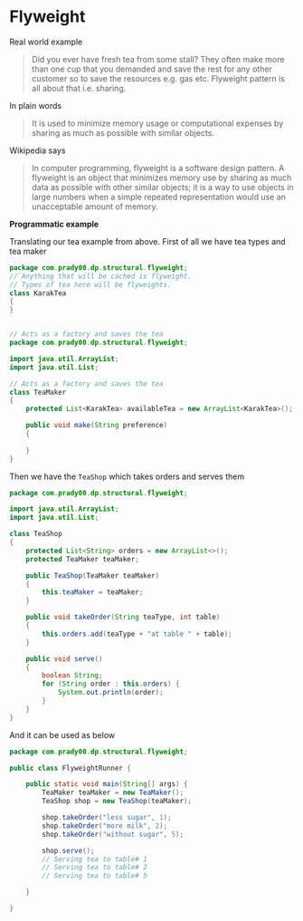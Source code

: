 Flyweight
=========

Real world example
> Did you ever have fresh tea from some stall? They often make more than one cup that you demanded and save the rest for any other customer so to save the resources e.g. gas etc. Flyweight pattern is all about that i.e. sharing.

In plain words
> It is used to minimize memory usage or computational expenses by sharing as much as possible with similar objects.

Wikipedia says
> In computer programming, flyweight is a software design pattern. A flyweight is an object that minimizes memory use by sharing as much data as possible with other similar objects; it is a way to use objects in large numbers when a simple repeated representation would use an unacceptable amount of memory.

**Programmatic example**

Translating our tea example from above. First of all we have tea types and tea maker

```java
package com.prady00.dp.structural.flyweight;
// Anything that will be cached is flyweight.
// Types of tea here will be flyweights.
class KarakTea
{
}

```
```java

// Acts as a factory and saves the tea
package com.prady00.dp.structural.flyweight;

import java.util.ArrayList;
import java.util.List;

// Acts as a factory and saves the tea
class TeaMaker
{
    protected List<KarakTea> availableTea = new ArrayList<KarakTea>();

    public void make(String preference)
    {
        
    }
}
```

Then we have the `TeaShop` which takes orders and serves them

```java
package com.prady00.dp.structural.flyweight;

import java.util.ArrayList;
import java.util.List;

class TeaShop
{
    protected List<String> orders = new ArrayList<>();
    protected TeaMaker teaMaker;

    public TeaShop(TeaMaker teaMaker)
    {
        this.teaMaker = teaMaker;
    }

    public void takeOrder(String teaType, int table)
    {
        this.orders.add(teaType + "at table " + table);
    }

    public void serve()
    {
        boolean String;
		for (String order : this.orders) {
            System.out.println(order);
        }
    }
}
```
And it can be used as below

```java
package com.prady00.dp.structural.flyweight;

public class FlyweightRunner {

	public static void main(String[] args) {
		TeaMaker teaMaker = new TeaMaker();
		TeaShop shop = new TeaShop(teaMaker);

		shop.takeOrder("less sugar", 1);
		shop.takeOrder("more milk", 2);
		shop.takeOrder("without sugar", 5);

		shop.serve();
		// Serving tea to table# 1
		// Serving tea to table# 2
		// Serving tea to table# 5

	}

}

```
